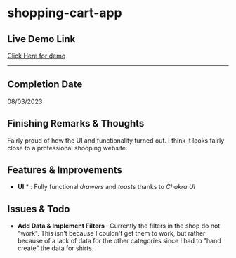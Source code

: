 # shopping-cart-app

## Live Demo Link

[Click Here for demo](https://shopping-cart-app.pages.dev/)

---

## Completion Date

08/03/2023

## Finishing Remarks & Thoughts

Fairly proud of how the UI and functionality turned out. I think it looks fairly close to a professional shooping website.

## Features & Improvements

- **UI** \* : Fully functional _drawers_ and _toasts_ thanks to _Chakra UI_

## Issues & Todo

- **Add Data & Implement Filters** : Currently the filters in the shop do not "work". This isn't because I couldn't get them to work, but rather because of a lack of data for the other categories since I had to "hand create" the data for shirts.

